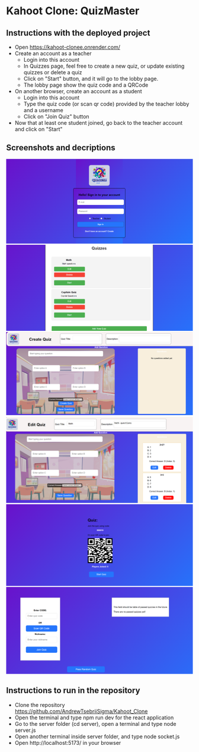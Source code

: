 # Kahoot Clone: QuizMaster

## Instructions with the deployed project
- Open https://kahoot-clonee.onrender.com/
- Create an account as a teacher
  - Login into this account
  - In Quizzes page, feel free to create a new quiz, or update existing quizzes or delete a quiz
  - Click on "Start" button, and it will go to the lobby page.
  - The lobby page show the quiz code and a QRCode
- On another browser, create an account as a student 
  - Login into this account
  - Type the quiz code (or scan qr code) provided by the teacher lobby and a username
  - Click on "Join Quiz" button
- Now that at least one student joined, go back to the teacher account and click on "Start"

## Screenshots and decriptions
![Login page where the user clicks on "Create" to create the teacher or student account](image.png)
![Quizzes page for TEACHER, where he can create a new quiz, update an existing one, delete a quiz, and start a quiz](image-1.png)
![Create quiz page](image-2.png)
![Edit quiz page](image-3.png)
![After TEACHER clicks in "Start" for a quiz](image-4.png)
![After STUDENT logins, this is the Join Page - student should type the code or scan the QRcode](image-5.png)



## Instructions to run in the repository
- Clone the repository https://github.com/AndrewTsebriiSigma/Kahoot_Clone
- Open the terminal and type npm run dev for the react application 
- Go to the server folder (cd server), open a terminal and type node server.js
- Open another terminal inside server folder, and type node socket.js
- Open http://localhost:5173/ in your browser